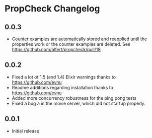 # PropCheck Changelog

## 0.0.3
* Counter examples are automatically stored and reapplied until the properties work
  or the counter examples are deleted. See https://github.com/alfert/propcheck/pull/18

## 0.0.2
* Fixed a lot of 1.5 (and 1.4) Elixir warnings thanks to https://github.com/evnu
* Readme additions regarding installation thanks to https://github.com/evnu
* Added more concurrency robustness for the ping pong tests
* Fixed a bug a in the movie server, which did not startup properly.

## 0.0.1
* Initial release
